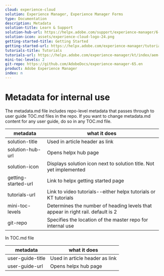 ```yaml
---
cloud: experience-cloud
solution: Experience Manager, Experience Manager Forms
type: Documentation
description: Metadata
solution-title: Learn & Support
solution-hub-url: https://helpx.adobe.com/support/experience-manager/6-5.html
solution-icon: assets/experience-cloud-logo-24.png
getting-started-title: Getting Started
getting-started-url: https://helpx.adobe.com/experience-manager/tutorials.html
tutorials-title: Tutorials
tutorials-url: https://helpx.adobe.com/experience-manager/kt/index/aem-6-5-videos.html
mini-toc-levels: 2
git-repo: https://github.com/AdobeDocs/experience-manager-65.en
product: Adobe Experience Manager
index: n
---
```


# Metadata for internal use

The metadata.md file includes repo-level metadata that passes through to user guide TOC.md files in the repo. If you want to change metadata.md content for any user guide, do so in any TOC.md file.

| metadata | what it does |
|--- |--- |
| solution-title | Used in article header as link |
| solution-hub-url | Opens helpx hub page |
| solution-icon | Displays solution icon next to solution title. Not yet implemented |
| getting-started-url | Link to helpx getting started page |
| tutorials-url | Link to video tutorials--either helpx tutorials or KT tutorials |
| mini-toc-levels | Determines the number of heading levels that appear in right rail. default is 2 |
| git-repo | Specifies the location of the master repo for internal use |

In TOC.md file

| metadata | what it does |
|--- |--- |
| user-guide-title | Used in article header as link |
| user-guide-url | Opens helpx hub page |
